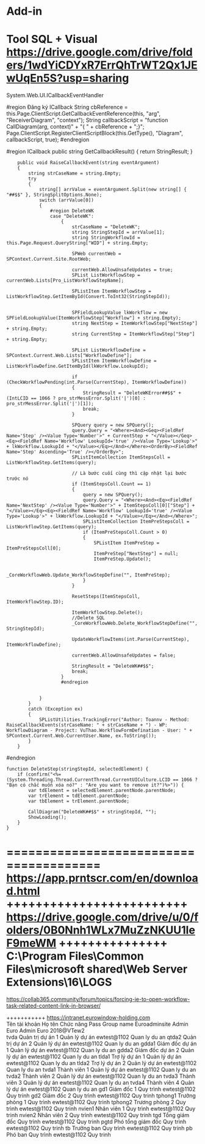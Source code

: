 # Add-in
Tool SQL + Visual
https://drive.google.com/drive/folders/1wdYiCDYxR7ErrQhTrWT2Qx1JEwUqEn5S?usp=sharing
=======================================
System.Web.UI.ICallbackEventHandler

#region Đăng ký ICallback
  String cbReference = this.Page.ClientScript.GetCallbackEventReference(this, "arg", "ReceiverDiagram", "context");
  String callbackScript = "function CallDiagram(arg, context)" + "{ " + cbReference + ";}";
  Page.ClientScript.RegisterClientScriptBlock(this.GetType(), "Diagram", callbackScript, true);
#endregion

#region ICallback
        public string GetCallbackResult()
        {
            return StringResult;
        }

        public void RaiseCallbackEvent(string eventArgument)
        {
            string strCaseName = string.Empty;
            try
            {
                string[] arrValue = eventArgument.Split(new string[] { "##$$" }, StringSplitOptions.None);
                switch (arrValue[0])
                {
                    #region DeleteWK
                    case "DeleteWK":
                        {
                            strCaseName = "DeleteWK";
                            string StringStepId = arrValue[1];
                            string StringWorkflowId = this.Page.Request.QueryString["WID"] + string.Empty;

                            SPWeb currentWeb = SPContext.Current.Site.RootWeb;

                            currentWeb.AllowUnsafeUpdates = true;
                            SPList ListWorkflowStep = currentWeb.Lists[Pro_ListWorkflowStepName];

                            SPListItem ItemWorkflowStep = ListWorkflowStep.GetItemById(Convert.ToInt32(StringStepId));


                            SPFieldLookupValue lkWorkflow = new SPFieldLookupValue(ItemWorkflowStep["Workflow"] + string.Empty);
                            string NextStep = ItemWorkflowStep["NextStep"] + string.Empty;
                            string CurrentStep = ItemWorkflowStep["Step"] + string.Empty;

                            SPList ListWorkflowDefine = SPContext.Current.Web.Lists["WorkflowDefine"];
                            SPListItem ItemWorkflowDefine = ListWorkflowDefine.GetItemById(lkWorkflow.LookupId);

                            if (CheckWorkflowPending(int.Parse(CurrentStep), ItemWorkflowDefine))
                            {
                                StringResult = "DeleteWKError##$$" + (IntLCID == 1066 ? pro_strMessError.Split('|')[0] : pro_strMessError.Split('|')[1]);
                                break;
                            }

                            SPQuery query = new SPQuery();
                            query.Query = "<Where><And><Geq><FieldRef Name='Step' /><Value Type='Number'>" + CurrentStep + "</Value></Geq><Eq><FieldRef Name='Workflow' LookupId='true' /><Value Type='Lookup'>" + lkWorkflow.LookupId + "</Value></Eq></And></Where><OrderBy><FieldRef Name='Step' Ascending='True' /></OrderBy>";
                            SPListItemCollection ItemStepsColl = ListWorkflowStep.GetItems(query);

                            // Là bước cuối cùng thì cập nhật lại bước trước nó
                            if (ItemStepsColl.Count == 1)
                            {
                                query = new SPQuery();
                                query.Query = "<Where><And><Eq><FieldRef Name='NextStep' /><Value Type='Number'>" + ItemStepsColl[0]["Step"] + "</Value></Eq><Eq><FieldRef Name='Workflow' LookupId='true' /><Value Type='Lookup'>" + lkWorkflow.LookupId + "</Value></Eq></And></Where>";
                                SPListItemCollection ItemPreStepsColl = ListWorkflowStep.GetItems(query);
                                if (ItemPreStepsColl.Count > 0)
                                {
                                    SPListItem ItemPreStep = ItemPreStepsColl[0];
                                    ItemPreStep["NextStep"] = null;
                                    ItemPreStep.Update();

                                    _CoreWorkflowWeb.Update_WorkflowStepDefine("", ItemPreStep);
                                }
                            }

                            ResetSteps(ItemStepsColl, ItemWorkflowStep.ID);

                            ItemWorkflowStep.Delete();
                            //Delete SQL
                            _CoreWorkflowWeb.Delete_WorkflowStepDefine("", StringStepId);

                            UpdateWorkflowItems(int.Parse(CurrentStep), ItemWorkflowDefine);

                            currentWeb.AllowUnsafeUpdates = false;

                            StringResult = "DeleteWK##$$";
                            break;
                        }
                        #endregion


                }
            }
            catch (Exception ex)
            {
                SPListUtilities.TrackingError("Author: Toannv - Method: RaiseCallbackEvents(strCaseName: " + strCaseName + ") - WP: WorkflowDiagram - Project: VuThao.WorkflowFormDefination - User: " + SPContext.Current.Web.CurrentUser.Name, ex.ToString());
            }
        }
#endregion


    function DeleteStep(stringStepId, selectedElement) {
        if (confirm("<%= (System.Threading.Thread.CurrentThread.CurrentUICulture.LCID == 1066 ? "Bạn có chắc muốn xóa nó?" : "Are you want to remove it?")%>")) {
            var tdElement = selectedElement.parentNode.parentNode;
            var trElement = tdElement.parentNode;
            var tbElement = trElement.parentNode;

            CallDiagram("DeleteWK##$$" + stringStepId, "");
            ShowLoading();
        }
    }
=======================================
https://app.prntscr.com/en/download.html
+++++++++++++++++++++++++
https://drive.google.com/drive/u/0/folders/0B0Nnh1WLx7MuZzNKUU1leF9meWM
+++++++++++++++
C:\Program Files\Common Files\microsoft shared\Web Server Extensions\16\LOGS
=====================


https://collab365.community/forum/topics/forcing-ie-to-open-workflow-task-related-content-link-in-browser/




+++++++++++
https://intranet.eurowindow-holding.com				
Tên  tài khoản	Họ tên	Chức năng	Pass	Group name
Euroadminsite	Admin Euro	Admin Euro	2018@VTew2	
tvda	Quản trị dự án 1	Quản lý dự án	ewtest@1102	Quan ly du an
qtda2	Quản trị dự án 2	Quản lý dự án	ewtest@1102	Quan ly du an
gdda1	Giám đốc dự án 1	Quản lý dự án	ewtest@1102	Quan ly du an
gdda2	Giám đốc dự án 2	Quản lý dự án	ewtest@1102	Quan ly du an
tlda1	Trợ lý dự án 1	Quản lý dự án	ewtest@1102	Quan ly du an
tlda2	Trợ lý dự án 2	Quản lý dự án	ewtest@1102	Quan ly du an
tvda1	Thành viên 1	Quản lý dự án	ewtest@1102	Quan ly du an
tvda2	Thành viên 2	Quản lý dự án	ewtest@1102	Quan ly du an
tvda3	Thành viên 3	Quản lý dự án	ewtest@1102	Quan ly du an
tvda4	Thành viên 4	Quản lý dự án	ewtest@1102	Quan ly du an
gd1	Giám đốc 1	Quy trình	ewtest@1102	Quy trinh
gd2	Giám đốc 2	Quy trình	ewtest@1102	Quy trinh
tphong1	Trưởng phòng 1	Quy trình	ewtest@1102	Quy trinh
tphong2	Trương phòng 2	Quy trình	ewtest@1102	Quy trinh
nvien1	Nhân viên 1	Quy trình	ewtest@1102	Quy trinh
nvien2	Nhân viên 2	Quy trình	ewtest@1102	Quy trinh
tgd	Tổng giám đốc	Quy trình	ewtest@1102	Quy trinh
pgtd	Phó tổng giám đốc	Quy trình	ewtest@1102	Quy trinh
tb	Trưởng ban	Quy trình	ewtest@1102	Quy trinh
pb	Phó ban	Quy trình	ewtest@1102	Quy trinh

